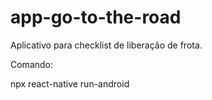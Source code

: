 # app-go-to-the-road
Aplicativo para checklist de liberação de frota.

Comando:

npx react-native run-android
